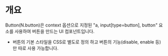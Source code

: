 개요
===

Button(N.button)은 context 옵션으로 지정된 "a, input[type=button], button" 요소를 사용하여 버튼을 만드는 UI 컴포넌트입니다.

 * 버튼의 기본 스타일을 CSS로 별도로 정의 하고 버튼의 기능(disable, enable 등)만 따로 사용 가능합니다.